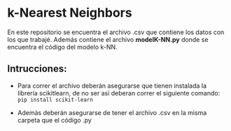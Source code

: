 #  k-Nearest Neighbors
En este repositorio se encuentra el archivo .csv que contiene los datos con los que trabajé.
Además contiene el archivo **modelK-NN.py** donde se encuentra el código del modelo k-NN.

## Intrucciones:
- Para correr el archivo deberán asegurarse que tienen instalada la librería scikitlearn, de no ser así deberan correr el siguiente comando:
`pip install scikit-learn`

- Además deberán asegurarse de tener el archivo .csv en la misma carpeta que el código .py
